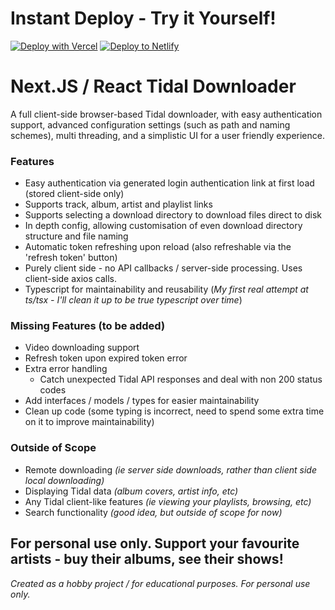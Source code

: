 # Instant Deploy - Try it Yourself!
[![Deploy with Vercel](https://vercel.com/button)](https://vercel.com/new/clone?repository-url=https%3A%2F%2Fgithub.com%2Fxiliourt%2Ftiddl-nextjs%2Ftree%2Fmain)
[![Deploy to Netlify](https://www.netlify.com/img/deploy/button.svg)](https://app.netlify.com/start/deploy?repository=https://github.com/xiliourt/tiddl-nextjs)


# Next.JS / React Tidal Downloader
A full client-side browser-based Tidal downloader, with easy authentication support, advanced configuration settings (such as path and naming schemes), multi threading, and a simplistic UI for a user friendly experience.

### Features
- Easy authentication via generated login authentication link at first load (stored client-side only)
- Supports track, album, artist and playlist links
- Supports selecting a download directory to download files direct to disk
- In depth config, allowing customisation of even download directory structure and file naming 
- Automatic token refreshing upon reload (also refreshable via the 'refresh token' button)
- Purely client side - no API callbacks / server-side processing. Uses client-side axios calls.
- Typescript for maintainability and reusability (_My first real attempt at ts/tsx - I'll clean it up to be true typescript over time_)

### Missing Features (to be added)
- Video downloading support
- Refresh token upon expired token error
- Extra error handling
  - Catch unexpected Tidal API responses and deal with non 200 status codes
- Add interfaces / models / types for easier maintainability 
- Clean up code (some typing is incorrect, need to spend some extra time on it to improve maintainability)

### Outside of Scope
- Remote downloading _(ie server side downloads, rather than client side local downloading)_
- Displaying Tidal data _(album covers, artist info, etc)_
- Any Tidal client-like features _(ie viewing your playlists, browsing, etc)_
- Search functionality _(good idea, but outside of scope for now)_


## For personal use only. Support your favourite artists - buy their albums, see their shows!
_Created as a hobby project / for educational purposes. For personal use only._
